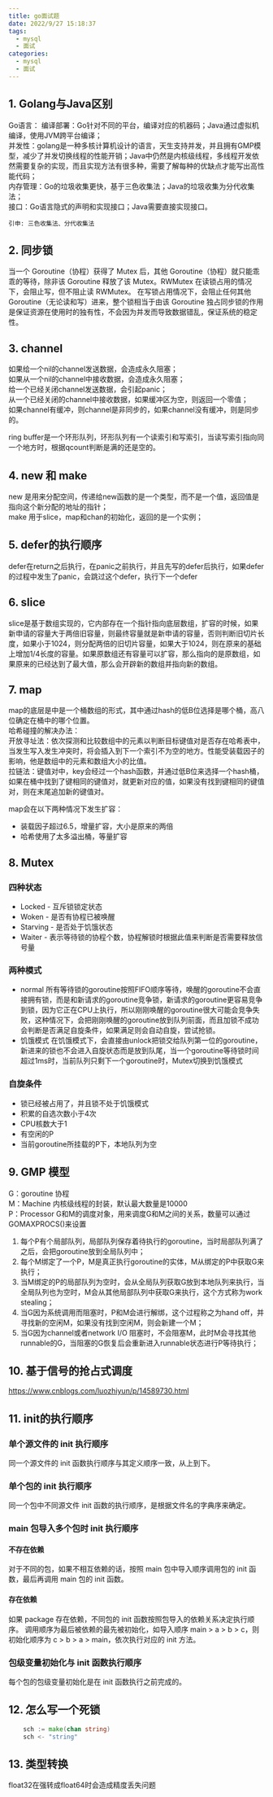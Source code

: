 ```yaml
---
title: go面试题
date: 2022/9/27 15:18:37
tags:
  - mysql
  - 面试
categories:
  - mysql
  - 面试
---
```


## 1. Golang与Java区别
Go语言：
编译部署：Go针对不同的平台，编译对应的机器码；Java通过虚拟机编译，使用JVM跨平台编译；  
并发性：golang是一种多核计算机设计的语言，天生支持并发，并且拥有GMP模型，减少了并发切换线程的性能开销；Java中仍然是内核级线程，多线程开发依然需要复杂的实现，而且实现方法有很多种，需要了解每种的优缺点才能写出高性能代码；  
内存管理：Go的垃圾收集更快，基于三色收集法；Java的垃圾收集为分代收集法；  
接口：Go语言隐式的声明和实现接口；Java需要直接实现接口。  
```
引申: 三色收集法、分代收集法
```

## 2. 同步锁
当一个 Goroutine（协程）获得了 Mutex 后，其他 Goroutine（协程）就只能乖乖的等待，除非该 Goroutine 释放了该 Mutex。RWMutex 在读锁占用的情况下，会阻止写，但不阻止读 RWMutex。 在写锁占用情况下，会阻止任何其他Goroutine（无论读和写）进来，整个锁相当于由该 Goroutine 独占同步锁的作用是保证资源在使用时的独有性，不会因为并发而导致数据错乱，保证系统的稳定性。  

## 3. channel
如果给一个nil的channel发送数据，会造成永久阻塞；  
如果从一个nil的channel中接收数据，会造成永久阻塞；  
给一个已经关闭channel发送数据，会引起panic；  
从一个已经关闭的channel中接收数据，如果缓冲区为空，则返回一个零值；  
如果channel有缓冲，则channel是非同步的，如果channel没有缓冲，则是同步的。

ring buffer是一个环形队列，环形队列有一个读索引和写索引，当读写索引指向同一个地方时，根据qcount判断是满的还是空的。

## 4. new 和 make
new 是用来分配空间，传递给new函数的是一个类型，而不是一个值，返回值是指向这个新分配的地址的指针；  
make 用于slice，map和chan的初始化，返回的是一个实例；

## 5. defer的执行顺序
defer在return之后执行，在panic之前执行，并且先写的defer后执行，如果defer的过程中发生了panic，会跳过这个defer，执行下一个defer

## 6. slice
slice是基于数组实现的，它内部存在一个指针指向底层数组，扩容的时候，如果新申请的容量大于两倍旧容量，则最终容量就是新申请的容量，否则判断旧切片长度，如果小于1024，则分配两倍的旧切片容量，如果大于1024，则在原来的基础上增加1/4长度的容量。如果原数组还有容量可以扩容，那么指向的是原数组，如果原来的已经达到了最大值，那么会开辟新的数组并指向新的数组。

## 7. map
map的底层是中是一个桶数组的形式，其中通过hash的低B位选择是哪个桶，高八位确定在桶中的哪个位置。  
哈希碰撞的解决办法：  
开放寻址法：依次探测和比较数组中的元素以判断目标键值对是否存在哈希表中，当发生写入发生冲突时，将会插入到下一个索引不为空的地方。性能受装载因子的影响，他是数组中的元素和数组大小的比值。  
拉链法：键值对中，key会经过一个hash函数，并通过低B位来选择一个hash桶，如果在桶中找到了键相同的键值对，就更新对应的值，如果没有找到键相同的键值对，则在末尾追加新的键值对。    

map会在以下两种情况下发生扩容：
- 装载因子超过6.5，增量扩容，大小是原来的两倍
- 哈希使用了太多溢出桶，等量扩容

## 8. Mutex 
### 四种状态
- Locked - 互斥锁锁定状态
- Woken - 是否有协程已被唤醒
- Starving - 是否处于饥饿状态
- Waiter - 表示等待锁的协程个数，协程解锁时根据此值来判断是否需要释放信号量

### 两种模式
- normal 所有等待锁的goroutine按照FIFO顺序等待，唤醒的goroutine不会直接拥有锁，而是和新请求的goroutine竞争锁，新请求的goroutine更容易竞争到锁，因为它正在CPU上执行，所以刚刚唤醒的goroutine很大可能会竞争失败，这种情况下，会把刚刚唤醒的goroutine放到队列前面，而且加锁不成功会判断是否满足自旋条件，如果满足则会自动自旋，尝试抢锁。
- 饥饿模式 在饥饿模式下，会直接由unlock把锁交给队列第一位的goroutine，新进来的锁也不会进入自旋状态而是放到队尾，当一个goroutine等待锁时间超过1ms时，当前队列只剩下一个goroutine时，Mutex切换到饥饿模式

### 自旋条件
- 锁已经被占用了，并且锁不处于饥饿模式
- 积累的自选次数小于4次
- CPU核数大于1
- 有空闲的P
- 当前goroutine所挂载的P下，本地队列为空


## 9. GMP 模型
G：goroutine 协程  
M：Machine 内核级线程的封装，默认最大数量是10000  
P：Processor G和M的调度对象，用来调度G和M之间的关系，数量可以通过GOMAXPROCS()来设置  

1. 每个P有个局部队列，局部队列保存着待执行的goroutine，当时局部队列满了之后，会把goroutine放到全局队列中； 
2. 每个M绑定了一个P，M是真正执行goroutine的实体，M从绑定的P中获取G来执行；  
3. 当M绑定的P的局部队列为空时，会从全局队列获取G放到本地队列来执行，当全局队列也为空时，M会从其他局部队列中获取G来执行，这个方式称为work stealing；  
4. 当G因为系统调用而阻塞时，P和M会进行解绑，这个过程称之为hand off，并寻找新的空闲M，如果没有找到空闲M，则会新建一个M；  
5. 当G因为channel或者network I/O 阻塞时，不会阻塞M，此时M会寻找其他runnable的G，当阻塞的G恢复后会重新进入runnable状态进行P等待执行；  


## 10. 基于信号的抢占式调度
https://www.cnblogs.com/luozhiyun/p/14589730.html


## 11. init的执行顺序
### 单个源文件的 init 执行顺序 
同一个源文件的 init 函数执行顺序与其定义顺序一致，从上到下。

### 单个包的 init 执行顺序
同一个包中不同源文件 init 函数的执行顺序，是根据文件名的字典序来确定。
### main 包导入多个包时 init 执行顺序
#### 不存在依赖
对于不同的包，如果不相互依赖的话，按照 main 包中导入顺序调用包的 init 函数，最后再调用 main 包的 init 函数。
#### 存在依赖
如果 package 存在依赖，不同包的 init 函数按照包导入的依赖关系决定执行顺序。 调用顺序为最后被依赖的最先被初始化，如导入顺序 main > a > b > c，则初始化顺序为 c > b > a > main，依次执行对应的 init 方法。

### 包级变量初始化与 init 函数执行顺序
每个包的包级变量初始化是在 init 函数执行之前完成的。

## 12. 怎么写一个死锁

```go
	sch := make(chan string)
	sch <- "string"
```

## 13. 类型转换

float32在强转成float64时会造成精度丢失问题
